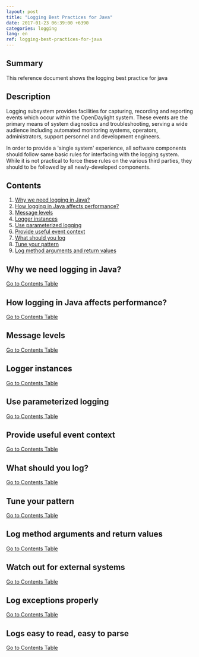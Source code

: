 ```yaml
---
layout: post
title: "Logging Best Practices for Java"
date: 2017-01-23 06:39:00 +6390
categories: logging
lang: en
ref: logging-best-practices-for-java
---
```


## **Summary** ##
This reference document shows the logging best practice for java

## **Description** ##
Logging subsystem provides facilities for capturing, recording and reporting events which occur within the OpenDaylight system. These events are the primary means of system diagnostics and troubleshooting, serving a wide audience including automated monitoring systems, operators, administrators, support personnel and development engineers.

In order to provide a 'single system' experience, all software components should follow same basic rules for interfacing with the logging system. While it is not practical to force these rules on the various third parties, they should to be followed by all newly-developed components.

## **Contents** ##
1. [Why we need logging in Java?](#markdown-header-why-we-need-logging-in-java)
1. [How logging in Java affects performance?](#markdown-header-how-logging-in-java-affects-performance)
1. [Message levels](#markdown-header-message-levels)
1. [Logger instances](#markdown-header-logger-instances)
1. [Use parameterized logging](#markdown-header-use-parameterized-logging)
1. [Provide useful event context](#markdown-header-provide-useful-event-context)
1. [What should you log](#markdown-header-what-should-you-log)
1. [Tune your pattern](#markdown-header-tune-your-pattern)
1. [Log method arguments and return values](#markdown-header-log-method-arguments-and-return-values)

## **Why we need logging in Java?** ##
[Go to Contents Table](#markdown-header-contents)
## **How logging in Java affects performance?** ##
[Go to Contents Table](#markdown-header-contents)
## **Message levels** ##
[Go to Contents Table](#markdown-header-contents)
## **Logger instances** ##
[Go to Contents Table](#markdown-header-contents)
## **Use parameterized logging** ##
[Go to Contents Table](#markdown-header-contents)
## **Provide useful event context** ##
[Go to Contents Table](#markdown-header-contents)
## **What should you log?** ##
[Go to Contents Table](#markdown-header-contents)
## **Tune your pattern** ##
[Go to Contents Table](#markdown-header-contents)
## **Log method arguments and return values** ##
[Go to Contents Table](#markdown-header-contents)
## **Watch out for external systems** ##
[Go to Contents Table](#markdown-header-contents)
## **Log exceptions properly** ##
[Go to Contents Table](#markdown-header-contents)
## **Logs easy to read, easy to parse** ##
[Go to Contents Table](#markdown-header-contents)
